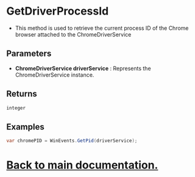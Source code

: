 # GetDriverProcessId

* This method is used to retrieve the current process ID of the <c>Chrome</c> browser attached to the ChromeDriverService

## Parameters

* **ChromeDriverService driverService** : Represents the ChromeDriverService instance.

## Returns

```csharp
integer
```

## Examples

```csharp
var chromePID = WinEvents.GetPid(driverService);
```

# [Back to main documentation.](https://github.com/ALaurian/Flanium/blob/main/Documentation/LibraryDB.md)
